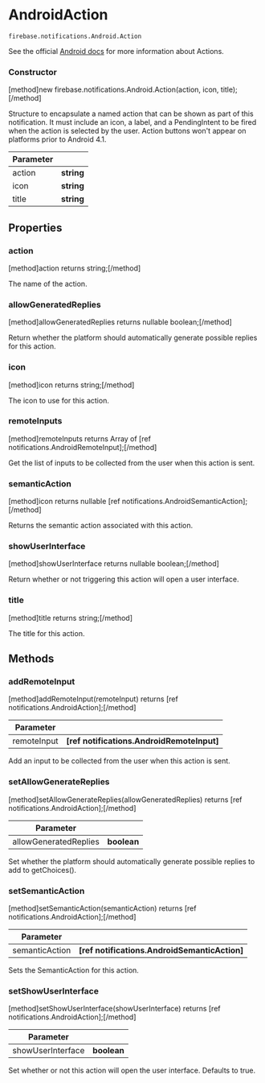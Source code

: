 # AndroidAction

```
firebase.notifications.Android.Action
```

See the official [Android docs](https://developer.android.com/training/notify-user/build-notification.html#Actions) for more information about Actions.

### Constructor
[method]new firebase.notifications.Android.Action(action, icon, title);[/method]

Structure to encapsulate a named action that can be shown as part of this notification. It must include an icon, a label, and a PendingIntent to be fired when the action is selected by the user. Action buttons won't appear on platforms prior to Android 4.1.

| Parameter |         |
| --------- | ------- |
| action    | **string** |
| icon      | **string** |
| title     | **string** |

## Properties

### action
[method]action returns string;[/method]

The name of the action.

### allowGeneratedReplies
[method]allowGeneratedReplies returns nullable boolean;[/method]

Return whether the platform should automatically generate possible replies for this action.

### icon
[method]icon returns string;[/method]

The icon to use for this action.

### remoteInputs
[method]remoteInputs returns Array of [ref notifications.AndroidRemoteInput];[/method]

Get the list of inputs to be collected from the user when this action is sent.

### semanticAction
[method]icon returns nullable [ref notifications.AndroidSemanticAction];[/method]

Returns the semantic action associated with this action.

### showUserInterface
[method]showUserInterface returns nullable boolean;[/method]

Return whether or not triggering this action will open a user interface.

### title
[method]title returns string;[/method]

The title for this action.

## Methods

### addRemoteInput
[method]addRemoteInput(remoteInput) returns [ref notifications.AndroidAction];[/method]

| Parameter |         |
| --------- | ------- |
| remoteInput  | **[ref notifications.AndroidRemoteInput]** |

Add an input to be collected from the user when this action is sent.

### setAllowGenerateReplies
[method]setAllowGenerateReplies(allowGeneratedReplies) returns [ref notifications.AndroidAction];[/method]

| Parameter |         |
| --------- | ------- |
| allowGeneratedReplies  | **boolean** |

Set whether the platform should automatically generate possible replies to add to getChoices().

### setSemanticAction
[method]setSemanticAction(semanticAction) returns [ref notifications.AndroidAction];[/method]

| Parameter |         |
| --------- | ------- |
| semanticAction  | **[ref notifications.AndroidSemanticAction]** |

Sets the SemanticAction for this action.

### setShowUserInterface
[method]setShowUserInterface(showUserInterface) returns [ref notifications.AndroidAction];[/method]

| Parameter |         |
| --------- | ------- |
| showUserInterface  | **boolean** |

Set whether or not this action will open the user interface. Defaults to true.

